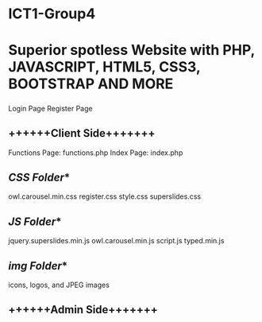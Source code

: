 # ICT1-Group4
# Superior spotless Website with PHP, JAVASCRIPT, HTML5, CSS3, BOOTSTRAP AND MORE
#####
Login Page 
Register Page 
## ++++++Client Side+++++++
Functions Page: functions.php
Index Page: index.php
## *****CSS Folder******
owl.carousel.min.css
register.css
style.css
superslides.css
## *****JS Folder******
jquery.superslides.min.js
owl.carousel.min.js
script.js
typed.min.js
## *****img Folder******
icons, logos, and JPEG images
## ++++++Admin Side+++++++


